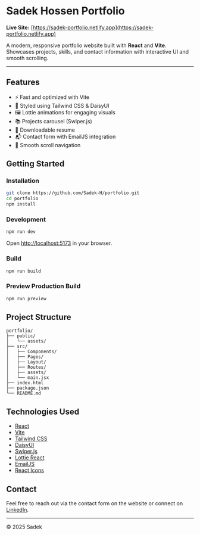 # Sadek Hossen Portfolio

**Live Site:** [https://sadek-portfolio.netlify.app](https://sadek-portfolio.netlify.app)

A modern, responsive portfolio website built with **React** and **Vite**. Showcases projects, skills, and contact information with interactive UI and smooth scrolling.

---

## Features

- ⚡ Fast and optimized with Vite
- 🎨 Styled using Tailwind CSS & DaisyUI
- 🖼️ Lottie animations for engaging visuals
- 📚 Projects carousel (Swiper.js)
- 📄 Downloadable resume
- 📬 Contact form with EmailJS integration
- 🧭 Smooth scroll navigation

## Getting Started



### Installation

```sh
git clone https://github.com/Sadek-H/portfolio.git
cd portfolio
npm install
```

### Development

```sh
npm run dev
```

Open [http://localhost:5173](http://localhost:5173) in your browser.

### Build

```sh
npm run build
```

### Preview Production Build

```sh
npm run preview
```

## Project Structure

```
portfolio/
├── public/
│   └── assets/
├── src/
│   ├── Components/
│   ├── Pages/
│   ├── Layout/
│   ├── Routes/
│   ├── assets/
│   └── main.jsx
├── index.html
├── package.json
└── README.md
```

## Technologies Used

- [React](https://react.dev/)
- [Vite](https://vitejs.dev/)
- [Tailwind CSS](https://tailwindcss.com/)
- [DaisyUI](https://daisyui.com/)
- [Swiper.js](https://swiperjs.com/)
- [Lottie React](https://lottiefiles.com/)
- [EmailJS](https://www.emailjs.com/)
- [React Icons](https://react-icons.github.io/react-icons/)

## Contact

Feel free to reach out via the contact form on the website or connect on [LinkedIn](https://www.linkedin.com/in/sadekhk).

---

&copy; 2025 Sadek